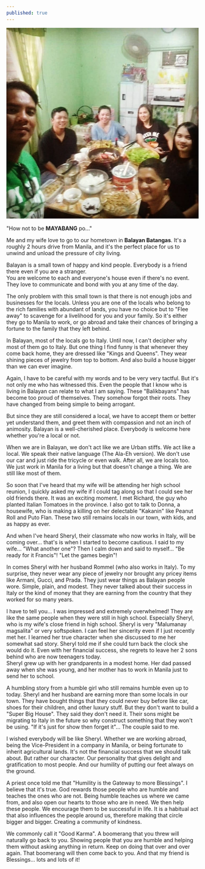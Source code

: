 ```yaml
---
published: true
---
```

![Classmate](/images/Humility.jpg)

"How not to be **MAYABANG** po..."

Me and my wife love to go to our hometown in **Balayan Batangas**. It's a roughly 2 hours drive from Manila, and it's the perfect place for us to unwind and unload the pressure of city living.

Balayan is a small town of happy and kind people. Everybody is a friend there even if you are a stranger.   
You are welcome to each and everyone's house even if there's no event. They love to communicate and bond with you at any time of the day. 

The only problem with this small town is that there is not enough jobs and businesses for the locals. Unless you are one of the locals who belong to the rich families with abundant of lands, you have no choice but to "Flee away" to scavenge for a livelihood for you and your family. 
So it's either they go to Manila to work, or go abroad and take their chances of bringing a fortune to the family that they left behind. 

In Balayan, most of the locals go to Italy. Until now, I can't decipher why most of them go to Italy. But one thing I find funny is that whenever they come back home, they are dressed like "Kings and Queens". 
They wear shining pieces of jewelry from top to bottom. And also build a house bigger than we can ever imagine.

Again, I have to be careful with my words and to be very very tactful. 
But it's not only me who has witnessed this. Even the people that I know who is living in Balayan can relate to what I am saying.
These "Balikbayans" has become too proud of themselves. They somehow forgot their roots. They have changed from being simple to being arrogant.

But since they are still considered a local, we have to accept them or better yet understand them, and greet them with compassion and not an inch of animosity. 
Balayan is a well-cherished place. Everybody is welcome here whether you're a local or not.

When we are in Balayan, we don't act like we are Urban stiffs. 
We act like a local. We speak their native language (The Ala-Eh version). 
We don't use our car and just ride the tricycle or even walk.
After all, we are locals too. We just work in Manila for a living but that doesn't change a thing. We are still like most of them.

So soon that I've heard that my wife will be attending her high school reunion, I quickly asked my wife if I could tag along so that I could see her old friends there. 
It was an exciting moment. I met Richard, the guy who planted Italian Tomatoes in the province. 
I also got to talk to Donna, a housewife, who is making a killing on her delectable "Kakanin" like Peanut Roll and Puto Flan.
These two still remains locals in our town, with kids, and as happy as ever.

And when I've heard Sheryl, their classmate who now works in Italy, will be coming over... that's is when I started to become cautious. 
I said to my wife... "What another one"? 
Then I calm down and said to myself... "Be ready for it Francis"! "Let the games begin"!

In comes Sheryl with her husband Rommel (who also works in Italy). 
To my surprise, they never wear any piece of jewelry nor brought any pricey items like Armani, Gucci, and Prada.
They just wear things as Balayan people wore. Simple, plain, and modest. 
They never talked about their success in Italy or the kind of money that they are earning from the country that they worked for so many years.

I have to tell you... I was impressed and extremely overwhelmed! 
They are like the same people when they were still in high school.
Especially Sheryl, who is my wife's close friend in high school. Sheryl is very "Malumanay magsalita" or very softspoken. 
I can feel her sincerity even if I just recently met her. I learned her true character when she discussed to me her somewhat sad story.
Sheryl told me if she could turn back the clock she would do it. 
Even with her financial success, she regrets to leave her 2 sons behind who are now teenagers today.  
Sheryl grew up with her grandparents in a modest home. Her dad passed away when she was young, and her mother has to work in Manila just to send her to school.

A humbling story from a humble girl who still remains humble even up to today.
Sheryl and her husband are earning more than some locals in our town. They have bought things that they could never buy before like car, shoes for their children, and other luxury stuff. 
But they don't want to build a "Super Big House". 
They said they don't need it. Their sons might be migrating to Italy in the future so why construct something that they won't be using. 
"If it's just for show then forget it"... The couple said to me.

I wished everybody will be like Sheryl. 
Whether we are working abroad, being the Vice-President in a company in Manila, or being fortunate to inherit agricultural lands. 
It's not the financial success that we should talk about. But rather our character. Our personality that gives delight and gratification to most people. 
And our humility of putting our feet always on the ground.

A priest once told me that "Humility is the Gateway to more Blessings".
I believe that it's true. God rewards those people who are humble and teaches the ones who are not. 
Being humble teaches us where we came from, and also open our hearts to those who are in need. 
We then help these people. We encourage them to be successful in life. 
It is a habitual act that also influences the people around us, therefore making that circle bigger and bigger. Creating a community of kindness.

We commonly call it "Good Karma". A boomerang that you threw will naturally go back to you. Showing people that you are humble and helping them without asking anything in return.
Keep on doing that over and over again. That boomerang will then come back to you.
And that my friend is Blessings... lots and lots of it!



 

